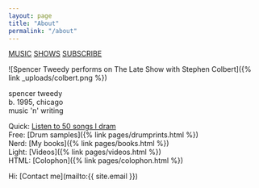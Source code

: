 ```yaml
---
layout: page
title: "About"
permalink: "/about"
---
```


<div class="space-y-4">
    <a class="text-4xl block link" href="{% link pages/music.html %}">MUSIC</a>
    <a class="text-4xl block link" href="{% link pages/shows.html %}">SHOWS</a>
    <a class="text-4xl block link" href="https://spencertweedy.substack.com/">SUBSCRIBE</a>
</div>

![Spencer Tweedy performs on The Late Show with Stephen Colbert]({% link _uploads/colbert.png %})

spencer tweedy  
b. 1995, chicago  
music \'n\' writing

Quick: [Listen to 50 songs I dram](https://lnkfi.re/50dram)  
Free: [Drum samples]({% link pages/drumprints.html %})  
Nerd: [My books]({% link pages/books.html %})  
Light: [Videos]({% link pages/videos.html %})  
HTML: [Colophon]({% link pages/colophon.html %})

Hi: [Contact me](mailto:{{ site.email }})
